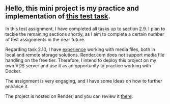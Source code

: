 ## Hello, this mini project is my practice and implementation of [this test task](https://drive.google.com/file/d/1qUzx0m_Koj83k_G8BScCNK7opazbuDzk/view).


In this test assignment, I have completed all tasks up to section 2.9. I plan to tackle the remaining sections shortly, as I aim to complete a certain number of test assignments in the near future.

Regarding task 2.10, I have [experience](https://github.com/Asgef/gwent_website) working with media files, both in local and remote storage solutions. Render.com does not support media file handling on the free tier. Therefore, I intend to deploy this project on my own VDS server and use it as an opportunity to practice working with Docker.

The assignment is very engaging, and I have some ideas on how to further enhance it.

The project is hosted on Render, and you can review it [there](https://abz-agency-test-task-l2u9.onrender.com).